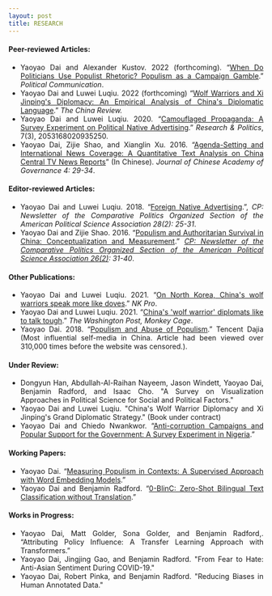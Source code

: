 ```yaml
---
layout: post
title: RESEARCH
---
```


<h4> Peer-reviewed Articles: </h4>

<ul align='justify'>
  <li>Yaoyao Dai and Alexander Kustov. 2022 (forthcoming). “<a href="/files/DaiKustov2022.pdf">When Do Politicians Use Populist Rhetoric? Populism as a Campaign Gamble</a>.” <i>Political Communication</i>. </li>
  <li>Yaoyao Dai and Luwei Luqiu. 2022 (forthcoming) “<a href="/files/DaiLuqiu_WolfWarriorDiplomacy_ChinaReview.pdf">Wolf Warriors and Xi Jinping's Diplomacy: An Empirical Analysis of China's Diplomatic Language</a>.” <i>The China Review.</i> </li>
  <li>Yaoyao Dai and Luwei Luqiu. 2020. “<a href="https://journals.sagepub.com/doi/full/10.1177/2053168020935250">Camouflaged Propaganda: A Survey Experiment on Political Native Advertising</a>.” <i>Research & Politics</i>, 7(3), 2053168020935250. </li>
  <li>Yaoyao Dai, Zijie Shao, and Xianglin Xu. 2016. “<a href="/files/ShaoDaiXu2016.pdf">Agenda-Setting and International News Coverage: A Quantitative Text Analysis on China Central TV News Reports</a>” (In Chinese). <i>Journal of Chinese Academy of Governance 4: 29-34</i>. </li>
</ul>

<h4> Editor-reviewed Articles: </h4>

<ul align='justify'>
  <li>Yaoyao Dai and Luwei Luqiu. 2018.  “<a href="http://comparativenewsletter.com/files/archived_newsletters/2018_fall.pdf">Foreign Native Advertising</a>.”, <i>CP: Newsletter of the Comparative Politics Organized Section of the American Political Science Association 28(2): 25-31</i>.</li>
  <li>Yaoyao Dai and Zijie Shao. 2016. “<a href="/files/Dai_CPnewsletter2016.pdf">Populism and Authoritarian Survival in China: Conceptualization and Measurement</a>.” <i><a href="http://comparativenewsletter.com/files/archived_newsletters/fall_2016.pdf">CP: Newsletter of the Comparative Politics Organized Section of the American Political Science Association 26(2)</a>: 31-40</i>. </li>
</ul>

<h4> Other Publications: </h4>

<ul align='justify'>
  <li>Yaoyao Dai and Luwei Luqiu. 2021. “<a href="https://www.nknews.org/pro/on-north-korea-chinas-wolf-warriors-speak-more-like-doves/">On North Korea, China's wolf warriors speak more like doves</a>.” <i>NK Pro</i>. </li>
  <li>Yaoyao Dai and Luwei Luqiu. 2021. “<a href="https://www.washingtonpost.com/politics/2021/05/12/chinas-wolf-warrior-diplomats-like-talk-tough">China's 'wolf warrior' diplomats like to talk tough</a>.” <i>The Washington Post, Monkey Cage</i>. </li>
  <li>Yaoyao Dai. 2018. “<a href="https://web.archive.org/web/20180430021200/http://dajia.qq.com/original/owl/dyy180420.html">Populism and Abuse of Populism</a>.” Tencent Dajia (Most influential self-media in China. Article had been viewed over 310,000 times before the website was censored.). </li>
</ul>

<h4> Under Review: </h4>

<ul align='justify'>
  <li> Dongyun Han, Abdullah-Al-Raihan Nayeem, Jason Windett, Yaoyao Dai, Benjamin Radford, and Isaac Cho. "A Survey on Visualization Approaches in Political Science for Social and Political Factors."</li>
  <li> Yaoyao Dai and Luwei Luqiu. "China's Wolf Warrior Diplomacy and Xi Jinping's Grand Diplomatic Strategy." (Book under contract) </li>
  <li>Yaoyao Dai and Chiedo Nwankwor. “<a href="/files/DaiNwankwor_2021.pdf">Anti-corruption Campaigns and Popular Support for the Government: A Survey Experiment in Nigeria</a>.”</li>
</ul>

<h4> Working Papers: </h4>

<ul align='justify'>
  <li>Yaoyao Dai. “<a href="/files/Dai_Populism.pdf">Measuring Populism in Contexts: A Supervised Approach with Word Embedding Models</a>.” </li>
  <li>Yaoyao Dai and Benjamin Radford. “<a href="/files/Dai_0BlinC.pdf">0-BlinC: Zero-Shot Bilingual Text Classification without Translation</a>.” </li>
</ul>

<h4> Works in Progress: </h4>

<ul align='justify'>
  <li>Yaoyao Dai, Matt Golder, Sona Golder, and Benjamin Radford,. “Attributing Policy Influence: A Transfer Learning Approach with Transformers.”</li>
  <li>Yaoyao Dai, Jingjing Gao, and Benjamin Radford. "From Fear to Hate: Anti-Asian Sentiment During COVID-19."</li>
  <li>Yaoyao Dai, Robert Pinka, and Benjamin Radford. "Reducing Biases in Human Annotated Data."</li>
</ul>
